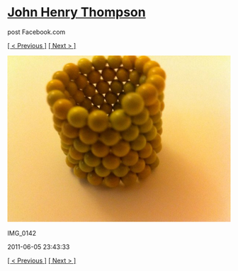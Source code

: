 # [John Henry Thompson](../README.md)
post Facebook.com

[[ < Previous ]](2011-06-05-10.md) [[ Next > ]](2011-06-05-12.md)

[![](../media/2011-06-05/Magnetic-Balls-IMG_0142.jpg)](../README.md)

IMG_0142

2011-06-05 23:43:33

[[ < Previous ]](2011-06-05-10.md) [[ Next > ]](2011-06-05-12.md)